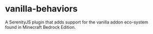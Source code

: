 # vanilla-behaviors
A SerenityJS plugin that adds support for the vanilla addon eco-system found in Minecraft Bedrock Edition.
